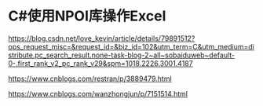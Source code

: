 # C#使用NPOI库操作Excel

https://blog.csdn.net/love_kevin/article/details/79891512?ops_request_misc=&request_id=&biz_id=102&utm_term=C&utm_medium=distribute.pc_search_result.none-task-blog-2~all~sobaiduweb~default-0-.first_rank_v2_pc_rank_v29&spm=1018.2226.3001.4187

https://www.cnblogs.com/restran/p/3889479.html

https://www.cnblogs.com/wanzhongjun/p/7151514.html